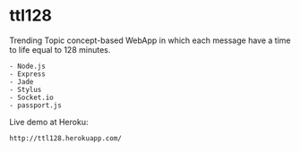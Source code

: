 ttl128
======

Trending Topic concept-based WebApp in which each message have a time to life equal to 128 minutes.

    - Node.js
    - Express
    - Jade
    - Stylus
    - Socket.io
    - passport.js




Live demo at Heroku:

    http://ttl128.herokuapp.com/